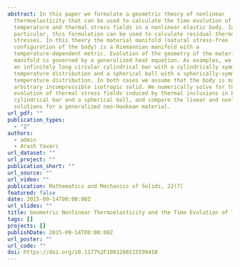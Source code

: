 ```yaml
---
abstract: In this paper we formulate a geometric theory of nonlinear
  thermoelasticity that can be used to calculate the time evolution of
  temperature and thermal stress fields in a nonlinear elastic body. In
  particular, this formulation can be used to calculate residual thermal
  stresses. In this theory the material manifold (natural stress-free
  configuration of the body) is a Riemannian manifold with a
  temperature-dependent metric. Evolution of the geometry of the material
  manifold is governed by a generalized heat equation. As examples, we consider
  an infinitely long circular cylindrical bar with a cylindrically symmetric
  temperature distribution and a spherical ball with a spherically-symmetric
  temperature distribution. In both cases we assume that the body is made of an
  arbitrary incompressible isotropic solid. We numerically solve for the
  evolution of thermal stress fields induced by thermal inclusions in both a
  cylindrical bar and a spherical ball, and compare the linear and nonlinear
  solutions for a generalized neo-Hookean material.
url_pdf: ""
publication_types:
  - "2"
authors:
  - admin
  - Arash Yavari
url_dataset: ""
url_project: ""
publication_short: ""
url_source: ""
url_video: ""
publication: Mathematics and Mechanics of Solids, 22(7)
featured: false
date: 2015-09-14T00:00:00Z
url_slides: ""
title: Geometric Nonlinear Thermoelasticity and the Time Evolution of Thermal Stresses
tags: []
projects: []
publishDate: 2015-09-14T00:00:00Z
url_poster: ""
url_code: ""
doi: https://doi.org/10.1177%2F1081286515599458
---
```

